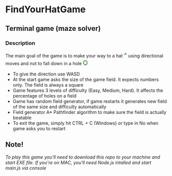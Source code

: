 # FindYourHatGame
## Terminal game (maze solver)

### Description

<p>
The main goal of the game is to make your way to a hat <span style="color: green; font-size: 20px">^</span> using directional moves and not to fall down in a hole <span style="color: green; font-size: 20px">O</span>

</p>

* To give the direction use WASD 
* At the start game asks the size of the game field. It expects numbers only. The field is always a square
* Game features 3 levels of difficulty (Easy, Medium, Hard). It affects the percentage of holes on a field
* Game has random field generator, if game restarts it generates new field of the same size and difficulty automatically
* Field generator A* Pathfinder algorithm to make sure the field is actually beatable
* To exit the game, simply hit CTRL + C (Windows) or type in No when game asks you to restart

## Note!
<i> To play this game you'll need to download this repo to your machine and start EXE file. If you're on MAC, you'll need Node.js intalled and start main.js via console</i>
